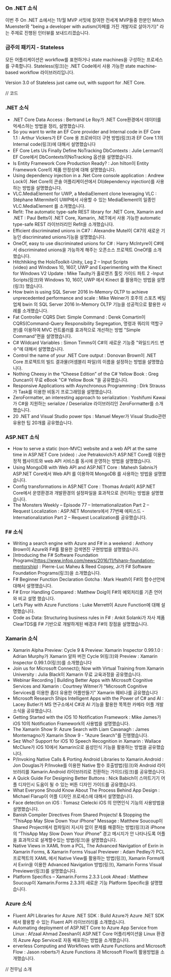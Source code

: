### On .NET 소식
이번 주 On .NET 쇼에서는 11/월 MVP 서밋에 참여한 전세계 MVP들중 한분인 Mitch Muenster와  "being a developer with autism(자페를 가진 개발자로 살아가기)" 라는 주제로 진행된 인터뷰를 보내드리겠습니다.


### 금주의 패키지  -  Stateless
모든 어플리케이션은 workflow를 표현하거나 state machines을 구성하는 프로세스를 구축합니다.
Stateless(링크)는 .NET Code에서 사용 가능한 state machine-based workflow 라이브러리입니다.

Version 3.0 of Stateless just came out, with support for .NET Core.

// 코드

### .NET 소식
* .NET Core Data Access : Bertrand Le Roy가 .NET Core환경에서 데이터를 억세스하는 방법을 정리, 설명했습니다.
* So you want to write an EF Core provider and Internal code in EF Core 1.1 :  Arthur Vickers가 EF Core 용 프로바이더 구현 방법(링크)과 EF Core 1.1의 Internal code(링크)에 대해서 설명했습니다
* EF Core Lets Us Finally Define NoTracking DbContexts : Julie Lerman이 EF Core에서 DbContexts의NoTracking 옵션을 설명했습니다. 
* Is Entity Framework Core Production Ready? : Jon hilton이 Entity Framework Core의 제품 안정성에 대해 설명했습니다. 
* Using dependency injection in a .Net Core console application : Andrew Lock이 .Net Core의 콘솔 어플리케이션에서 DI(dependency injection)를 사용하는 방법을 설명했습니다.
* VLC.MediaElement for UWP, a MediaElement clone leveraging VLC : Stéphane Mitermite이 UWP에서 사용할 수 있는 MediaElement의 일종인 VLC.MediaElement 를 소개했습니다.
* Refit: The automatic type-safe REST library for .NET Core, Xamarin and .NET : Paul Betts이 .NET Core, Xamarin, .NET에서 사용 가능한 automatic type-safe REST 라이브러리인 Refit을 소개했습니다.
* Efficient discriminated unions in C#7 : Alexandre Mutel이 C#7의 새로운 기능인 discriminated unions기능을 설명했습니다.
* OneOf, easy to use discriminated unions for C# : Harry McIntyre이 C#에서 discriminated unions을 가능하게 해주는 오픈소스 프로젝트 OneOf를 소개 했습니다.
* Hitchhiking the HoloToolkit-Unity, Leg 2 – Input Scripts (video) and Windows 10, 1607, UWP and Experimenting with the Kinect for Windows V2 Update : Mike Taulty가 홀로렌즈 툴킷 가이드 파트 2 -Input Scripts(링크)와 Windows 10, 1607, UWP 에서 Kinect 를 활용하는 방법을 설명(링크) 했습니다.
* How bwin is using SQL Server 2016 In-Memory OLTP to achieve unprecedented performance and scale : Mike Weiner가 호주의 스포츠 베팅업체 bwin 의 SQL Server 2016 In-Memory OLTP 기능을 성공적으로 활용한 사례를 소개했습니다.
* Fat Controller CQRS Diet: Simple Command : Derek Comartin이 CQRS(Command-Query Responsibility Segregation, 명령과 쿼리의 역할구분)를 이용하여 MVC 컨트롤러를 효과적으로 개선하는 방법 "Simple Command"편을 설명했습니다.
* C# Wildcard Variables : Simon Timms이 C#의 새로운 기능중 "와일드카드 변수"에 대해서 설명했습니다.
* Control the name of your .NET Core output : Donovan Brown이 .NET Core 프로젝트의 빌드 결과물(어셈블리 파일)의 이름을 설정하는 방법을 설명했습니다.
* Nothing Cheesy in the “Cheese Edition” of the C# Yellow Book : Greg Duncan이 무료 eBook "C# Yellow Book "을 공유했습니다.
* Responsive Applications with Asynchronous Programming : Dirk Strauss가 Task<TResult>를 이용한 비동기 프로그래밍을 설명했습니다.
* ZeroFormatter, an interesting approach to serialization : Yoshifumi Kawai가 C#을 지원하는 serialize / Deserialize 라이브러리인 ZeroFormatter를 소개했습니다.
* 20 .NET and Visual Studio power tips : Manuel Meyer가 Visual Studio관련 유용한 팁 20개를 공유했습니다.


### ASP.NET 소식
* How to serve a static (non-MVC) website and a web API at the same time in ASP.NET Core (video) : Joe Petrakovich가 ASP.NET Core를 이용한 정적 웹사이트와  web API 서비스를 동시에 운영하는 방법을 설명했습니다.
* Using MongoDB with Web API and ASP.NET Core : Mahesh Sabnis가  ASP.NET Core에서 Web API 를 이용하여 MongoDB 를 사용하는 방법을 설명했습니다.
* Config transformations in ASP.NET Core : Thomas Ardal이 ASP.NET Core에서 운영환경과 개발환경의 설정파일을 효과적으로 관리하는 방법을 설명했습니다.
* The Monsters Weekly – Episode 77 – Internationalization Part 2 – Request Localization : ASP.NET Monsters에서 77번째 에피스드 - Internationalization Part 2 – Request Localization를 공유했습니다.

### F# 소식
* Writing a search engine with Azure and F# in a weekend : Anthony Brown이 Azure와 F#를 활용한 검색엔진 구현방법을 설명했습니다.
* [Introducing the F# Software Foundation Programs]https://www.infoq.com/news/2016/11/fsharp-foundation-mentorship) : Pierre-Luc Maheu & Reed Copsey, Jr가  F# Software Foundation Programs(링크)을 소개했습니다.
* F# Beginner Function Declaration Gotcha : Mark Heath이 F#의 함수선언에 대해서 설명했습니다.
* F# Error Handling Compared : Matthew Doig이 F#의 예외처리를 기존 언어와 비교 설명 했습니다.
* Let’s Play with Azure Functions : Luke Merrett이 Azure Function에 대해 설명했습니다.
* Code as Data: Structuring business rules in F# : Ankit Solanki가 자사 제품 ClearTDS를 F# 기반으로 개발하게된 배경과 F#의 장점을 설명했습니다.

### Xamarin 소식
* Xamarin Alpha Preview: Cycle 9 & Preview: Xamarin Inspector 0.99.1.0 : Adrian Murphy가 Xamarin 알파 버전 Cycle 9(링크)와 Preview : Xamarin Inspector 0.99.1.0(링크)를 소개했습니다
* Join us for Microsoft Connect(); Now with Virtual Training from Xamarin University : Julia Black이 Xamarin 무료 교육과정을 공유했습니다.
* Webinar Recording | Building Better Apps with Microsoft Cognitive Services and Xamarin : Courtney Witmer가 "Microsoft Cognitive Services를 이용한 좀더 유용한 어플만들기" Xamarin 웨비나를 공유했습니다
* Microsoft Research Ships Intelligent Apps with the Power of C# and AI : Lacey Butler가 MS 연구소에서 C#과 AI 기능을 활용한 똑똑한 카메라 어플 개발 소식을 공유했습니다.
* Getting Started with the iOS 10 Notification Framework : Mike James가 iOS 10의 Notification Framework의 사용법을 설명했습니다.
* The Xamarin Show 9: Azure Search with Liam Cavanagh : James Montemagno가 Xamarin Show 9 - "Azure Search"를 진행했습니다.
* Sez Who? Support for iOS 10 Speech Recognition in Xamarin : Wallace McClure가 iOS 10에서  Xamarin으로 음성인식 기능을 활용하는 방법을 공유했습니다.
* P/Invoking Native Calls & Porting Android Libraries to Xamarin.Android : Jon Douglas가 P/Invoke를 이용한 Native 함수 호출방법(링크)와 Android 라이브러리를 Xamarin.Android 라이브러리로 전환하는 가이드(링크)를 공유했습니다.
* A Quick Guide For Designing Better Buttons : Nick Babich이 스마트기기 어플 디자인시 도움이 될 수 있는 버튼 디자인 가이드를 공유했습니다.
* What Everyone Should Know About The Process Behind App Design : Michael Flarup이 어플 디자인 프로세스에 대해서 설명했습니다.
* Face detection on iOS : Tomasz Cielecki iOS 의 안면인식 기능의 사용방법을 설명했습니다.
* Banish Compiler Directives From Shared Projects! & Stopping the “ThisApp May Slow Down Your iPhone” Message : Matthew Soucoup이 Shared Project에서 컴파일러 지시자 없이 문제를 해결하는 방법(링크)과  iPhone의 “ThisApp May Slow Down Your iPhone” 경고 메시지가 안 나타나도록 어플을 효과적으로 설계할수있는 방법(링크)을 설명했습니다.
* Native Views in XAML from a PCL, The Advanced Navigation of Exrin in Xamarin Forms, & Xamarin Forms Visual Previewer : Adam Pedley가 PCL 프로젝트의 XAML 에서 Native View를 활용하는 방법(링크), Xamarin Forms에서 Exrin을 이용한 Advanced Navigation 방법(링크), Xamarin Forms Visual Previewer(링크)를 설명했습니다.
* Platform Specifics – Xamarin.Forms 2.3.3 Look Ahead : Matthew Soucoup이  Xamarin.Forms 2.3.3의 새로운 기능 Platform Specific을 설명했습니다.

### Azure 소식
* Fluent API Libraries for Azure .NET SDK : Build Azure가 Azure .NET SDK에서 활용할 수 있는 Fluent API 라이브러리를 소개했습니다.
* Automating deployment of ASP.NET Core to Azure App Service from Linux : Afzaal Ahmad Zeeshan이 ASP.NET Core 어플리케이션을 Linux 환경의 Azure App Service로 자동 배포하는 방법을 소개했습니다.
* erverless Computing and Workflows with Azure Functions and Microsoft Flow : Jason roberts가 Azure Functions 과  Microsoft Flow의 활용방법을 소개했습니다. 



// 전무님 소개

